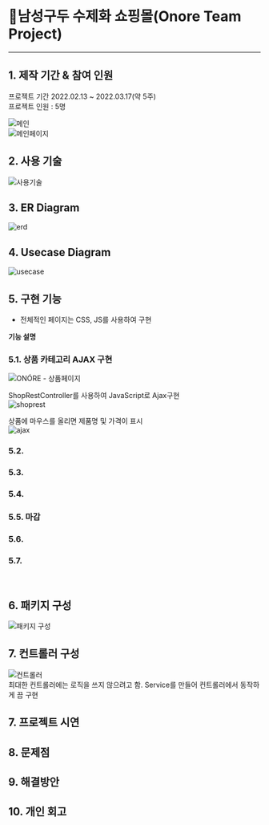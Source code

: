 # :pushpin:남성구두 수제화 쇼핑몰(Onore Team Project)
<hr>

## 1. 제작 기간 & 참여 인원
프로젝트 기간 2022.02.13 ~ 2022.03.17(약 5주) <br>
프로젝트 인원 : 5명

![메인](https://user-images.githubusercontent.com/115913274/225919477-74ebd1a4-c6c1-42a6-b7c6-6270233d5d94.png) <br>
![메인페이지](https://user-images.githubusercontent.com/115913274/226086462-27d793ed-7dc9-4e69-93e2-d4154d2d7ba0.png)



## 2. 사용 기술<br>
![사용기술](https://user-images.githubusercontent.com/115913274/226086031-faccc5e6-e769-4bcd-9bba-6945566ce0f0.JPG)

## 3. ER Diagram
![erd](https://user-images.githubusercontent.com/115913274/226086362-71784bdc-b6ca-4eac-aba7-6bed0fbdc6af.JPG)

## 4. Usecase Diagram
![usecase](https://user-images.githubusercontent.com/115913274/226086393-f2bea01a-5303-4ac3-bc32-5037c5f855fc.png)


## 5. 구현 기능
- 전체적인 페이지는 CSS, JS를 사용하여 구현 


<b>기능 설명</b>


### 5.1. 상품 카테고리 AJAX 구현

![ONÓRE - 상품페이지](https://user-images.githubusercontent.com/115913274/226108874-ecaf8dd8-4aa9-4978-a480-9d97ee08783c.gif)<br>

ShopRestController를 사용하여 JavaScript로 Ajax구현 <br>
![shoprest](https://user-images.githubusercontent.com/115913274/226107858-13ee44d8-d05c-4c9c-a9e1-221b6e788635.JPG) <br>

상품에 마우스를 올리면 제품명 및 가격이 표시<br>
![ajax](https://user-images.githubusercontent.com/115913274/226108223-02c57255-924c-471c-9132-beda197b79b2.JPG) <br>


### 5.2. 



### 5.3.



### 5.4. 

### 5.5. 마감

 
### 5.6.

 
### 5.7.


</br>

## 6. 패키지 구성
![패키지 구성](https://user-images.githubusercontent.com/115913274/226087046-519171dd-8ccd-453e-beb2-718fff745924.JPG)

## 7. 컨트롤러 구성
![컨트롤러](https://user-images.githubusercontent.com/115913274/226087062-e9b1d4ae-6df1-41bb-98a9-d1f0934a3454.JPG) <br>
최대한 컨트롤러에는 로직을 쓰지 않으려고 함.
Service를 만들어 컨트롤러에서 동작하게 끔 구현


## 7. 프로젝트 시연


## 8. 문제점


## 9. 해결방안


## 10. 개인 회고


